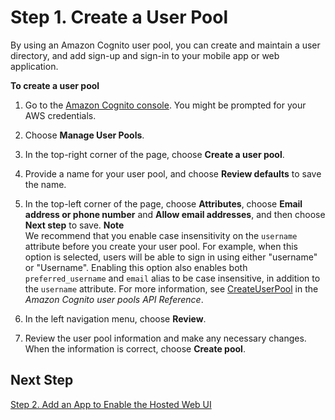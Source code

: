 # Step 1\. Create a User Pool<a name="cognito-user-pool-as-user-directory"></a>

By using an Amazon Cognito user pool, you can create and maintain a user directory, and add sign\-up and sign\-in to your mobile app or web application\. 

**To create a user pool**

1. Go to the [Amazon Cognito console](https://console.aws.amazon.com/cognito/home)\. You might be prompted for your AWS credentials\.

1. Choose **Manage User Pools**\.

1. In the top\-right corner of the page, choose **Create a user pool**\.

1. Provide a name for your user pool, and choose **Review defaults** to save the name\.

1. In the top\-left corner of the page, choose **Attributes**, choose **Email address or phone number** and **Allow email addresses**, and then choose **Next step** to save\.
**Note**  
We recommend that you enable case insensitivity on the `username` attribute before you create your user pool\. For example, when this option is selected, users will be able to sign in using either "username" or "Username"\. Enabling this option also enables both `preferred_username` and `email` alias to be case insensitive, in addition to the `username` attribute\. For more information, see [CreateUserPool](https://docs.aws.amazon.com/cognito-user-identity-pools/latest/APIReference/API_CreateUserPool.html) in the *Amazon Cognito user pools API Reference*\. 

1. In the left navigation menu, choose **Review**\.

1. Review the user pool information and make any necessary changes\. When the information is correct, choose **Create pool**\.

## Next Step<a name="cognito-user-pool-as-user-directory-next-step"></a>

[Step 2\. Add an App to Enable the Hosted Web UI](cognito-user-pools-configuring-app-integration.md)